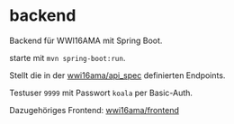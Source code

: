 # backend

Backend für WWI16AMA mit Spring Boot.

starte mit `mvn spring-boot:run`.

Stellt die in der [wwi16ama/api_spec](https://github.com/wwi16ama/api_spec)
definierten Endpoints.

Testuser `9999` mit Passwort `koala` per Basic-Auth.

Dazugehöriges Frontend:
[wwi16ama/frontend](https://github.com/wwi16ama/frontend)
